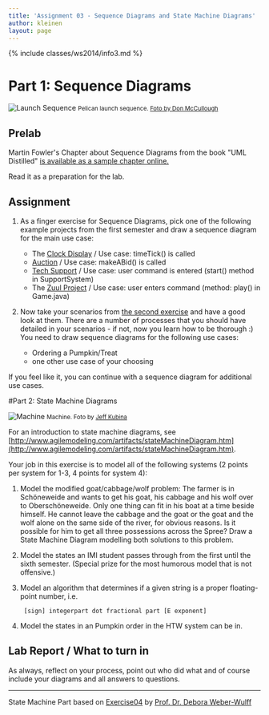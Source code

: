 ```yaml
---
title: 'Assignment 03 - Sequence Diagrams and State Machine Diagrams'
author: kleinen
layout: page
---
```

{% include classes/ws2014/info3.md %}
# Part 1: Sequence Diagrams

![Launch Sequence](../images/sequence.jpg)
<small class = "float-right">Pelican launch sequence. [Foto by Don McCullough ](http://www.flickr.com/photos/69214385@N04/9172233502)</small>

## Prelab


Martin Fowler's Chapter about Sequence Diagrams from the book "UML Distilled" [is available as a sample chapter online.](http://www.informit.com/articles/article.aspx?p=169507)

Read it as a preparation for the lab.

## Assignment

1. As a finger exercise for Sequence Diagrams, pick one of the following example projects from the first semester and draw a sequence diagram for the main use case:
    * The [Clock Display](https://github.com/htw-imi-info1/chapter03/tree/master/clock-display-with-GUI) / Use case:         timeTick() is called
    * [Auction](https://github.com/htw-imi-info1/chapter04/tree/master/auction) / Use case: makeABid() is called
    * [Tech Support](https://github.com/htw-imi-info1/exercise07/tree/master/tech-support) / Use case: user command is         entered (start() method in SupportSystem)
    * The [Zuul Project](https://github.com/htw-imi-info1/exercise10) /         Use case: user enters command (method: play() in Game.java)

2. Now take your scenarios from [the second exercise](../lab-02-usecases-class)  and have a good look at them. There are a number of processes that you should have detailed in your scenarios - if not, now you learn how to be thorough :) You need to draw sequence diagrams for the following use cases:
    * Ordering a Pumpkin/Treat
    * one other use case of your choosing

If you feel like it, you can continue with a sequence diagram for additional use cases.


#Part 2:  State Machine Diagrams

![Machine](../images/machine.jpg "machine")
<small class = "float-right">Machine. Foto by [Jeff Kubina](http://www.flickr.com/photos/kubina/278696130)</small>

For an introduction to state machine diagrams, see [http://www.agilemodeling.com/artifacts/stateMachineDiagram.htm](http://www.agilemodeling.com/artifacts/stateMachineDiagram.htm).

Your job in this exercise is to model all of the following systems (2 points per system for 1-3, 4 points for system 4):

1. Model the modified goat/cabbage/wolf problem: The farmer is in Schöneweide and wants to get his goat, his cabbage and his wolf over to Oberschöneweide. Only one thing can fit in his boat at a time beside himself. He cannot leave the cabbage and the goat or the goat and the wolf alone on the same side of the river, for obvious reasons. Is it possible for him to get all three possessions across the Spree? Draw a State Machine Diagram modelling both solutions to this problem.
2. Model the states an IMI student passes through from the first until the sixth semester. (Special prize for the most humorous model that is not offensive.)
3. Model an algorithm that determines if a given string is a proper floating-point number, i.e.

        [sign] integerpart dot fractional part [E exponent]
4. Model the states in an Pumpkin order in the HTW system can be in.


## Lab Report / What to turn in

As always, reflect on your process, point out who did what and of course include your diagrams and all answers to questions.

***

State Machine Part based on [Exercise04][3] by [Prof. Dr. Debora Weber-Wulff][4]

[3]: http://people.f4.htw-berlin.de/~weberwu/se/Labs/Ex4.shtml
[4]: http://www.f4.htw-berlin.de/~weberwu/
